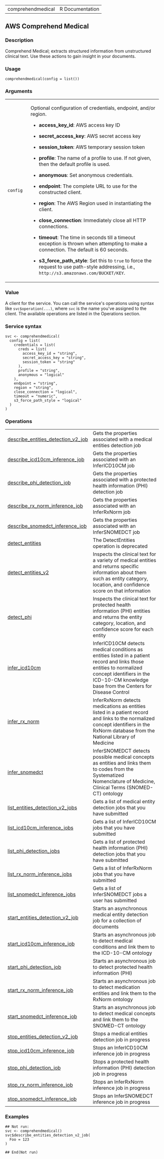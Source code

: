 <table style="width: 100%;">
<tbody>
<tr class="odd">
<td>comprehendmedical</td>
<td style="text-align: right;">R Documentation</td>
</tr>
</tbody>
</table>

## AWS Comprehend Medical

### Description

Comprehend Medical; extracts structured information from unstructured
clinical text. Use these actions to gain insight in your documents.

### Usage

    comprehendmedical(config = list())

### Arguments

<table>
<colgroup>
<col style="width: 15%" />
<col style="width: 85%" />
</colgroup>
<tbody>
<tr class="odd">
<td><code id="comprehendmedical_:_config">config</code></td>
<td><p>Optional configuration of credentials, endpoint, and/or
region.</p>
<ul>
<li><p><strong>access_key_id</strong>: AWS access key ID</p></li>
<li><p><strong>secret_access_key</strong>: AWS secret access
key</p></li>
<li><p><strong>session_token</strong>: AWS temporary session
token</p></li>
<li><p><strong>profile</strong>: The name of a profile to use. If not
given, then the default profile is used.</p></li>
<li><p><strong>anonymous</strong>: Set anonymous credentials.</p></li>
<li><p><strong>endpoint</strong>: The complete URL to use for the
constructed client.</p></li>
<li><p><strong>region</strong>: The AWS Region used in instantiating the
client.</p></li>
<li><p><strong>close_connection</strong>: Immediately close all HTTP
connections.</p></li>
<li><p><strong>timeout</strong>: The time in seconds till a timeout
exception is thrown when attempting to make a connection. The default is
60 seconds.</p></li>
<li><p><strong>s3_force_path_style</strong>: Set this to
<code>true</code> to force the request to use path-style addressing,
i.e., <code
style="white-space: pre;">⁠http://s3.amazonaws.com/BUCKET/KEY⁠</code>.</p></li>
</ul></td>
</tr>
</tbody>
</table>

### Value

A client for the service. You can call the service's operations using
syntax like `svc$operation(...)`, where `svc` is the name you've
assigned to the client. The available operations are listed in the
Operations section.

### Service syntax

    svc <- comprehendmedical(
      config = list(
        credentials = list(
          creds = list(
            access_key_id = "string",
            secret_access_key = "string",
            session_token = "string"
          ),
          profile = "string",
          anonymous = "logical"
        ),
        endpoint = "string",
        region = "string",
        close_connection = "logical",
        timeout = "numeric",
        s3_force_path_style = "logical"
      )
    )

### Operations

<table>
<tbody>
<tr class="odd">
<td style="text-align: left;"><a href="../comprehendmedical_describe_entities_detection_v2_job/"> describe_entities_detection_v2_job </a></td>
<td style="text-align: left;">Gets the properties associated with a
medical entities detection job</td>
</tr>
<tr class="even">
<td style="text-align: left;"><a href="../comprehendmedical_describe_icd10cm_inference_job/"> describe_icd10cm_inference_job </a></td>
<td style="text-align: left;">Gets the properties associated with an
InferICD10CM job</td>
</tr>
<tr class="odd">
<td style="text-align: left;"><a href="../comprehendmedical_describe_phi_detection_job/"> describe_phi_detection_job </a></td>
<td style="text-align: left;">Gets the properties associated with a
protected health information (PHI) detection job</td>
</tr>
<tr class="even">
<td style="text-align: left;"><a href="../comprehendmedical_describe_rx_norm_inference_job/"> describe_rx_norm_inference_job </a></td>
<td style="text-align: left;">Gets the properties associated with an
InferRxNorm job</td>
</tr>
<tr class="odd">
<td style="text-align: left;"><a href="../comprehendmedical_describe_snomedct_inference_job/"> describe_snomedct_inference_job </a></td>
<td style="text-align: left;">Gets the properties associated with an
InferSNOMEDCT job</td>
</tr>
<tr class="even">
<td style="text-align: left;"><a href="../comprehendmedical_detect_entities/"> detect_entities </a></td>
<td style="text-align: left;">The DetectEntities operation is
deprecated</td>
</tr>
<tr class="odd">
<td style="text-align: left;"><a href="../comprehendmedical_detect_entities_v2/"> detect_entities_v2 </a></td>
<td style="text-align: left;">Inspects the clinical text for a variety
of medical entities and returns specific information about them such as
entity category, location, and confidence score on that information</td>
</tr>
<tr class="even">
<td style="text-align: left;"><a href="../comprehendmedical_detect_phi/"> detect_phi </a></td>
<td style="text-align: left;">Inspects the clinical text for protected
health information (PHI) entities and returns the entity category,
location, and confidence score for each entity</td>
</tr>
<tr class="odd">
<td style="text-align: left;"><a href="../comprehendmedical_infer_icd10cm/"> infer_icd10cm </a></td>
<td style="text-align: left;">InferICD10CM detects medical conditions as
entities listed in a patient record and links those entities to
normalized concept identifiers in the ICD-10-CM knowledge base from the
Centers for Disease Control</td>
</tr>
<tr class="even">
<td style="text-align: left;"><a href="../comprehendmedical_infer_rx_norm/"> infer_rx_norm </a></td>
<td style="text-align: left;">InferRxNorm detects medications as
entities listed in a patient record and links to the normalized concept
identifiers in the RxNorm database from the National Library of
Medicine</td>
</tr>
<tr class="odd">
<td style="text-align: left;"><a href="../comprehendmedical_infer_snomedct/"> infer_snomedct </a></td>
<td style="text-align: left;">InferSNOMEDCT detects possible medical
concepts as entities and links them to codes from the Systematized
Nomenclature of Medicine, Clinical Terms (SNOMED-CT) ontology</td>
</tr>
<tr class="even">
<td style="text-align: left;"><a href="../comprehendmedical_list_entities_detection_v2_jobs/"> list_entities_detection_v2_jobs </a></td>
<td style="text-align: left;">Gets a list of medical entity detection
jobs that you have submitted</td>
</tr>
<tr class="odd">
<td style="text-align: left;"><a href="../comprehendmedical_list_icd10cm_inference_jobs/"> list_icd10cm_inference_jobs </a></td>
<td style="text-align: left;">Gets a list of InferICD10CM jobs that you
have submitted</td>
</tr>
<tr class="even">
<td style="text-align: left;"><a href="../comprehendmedical_list_phi_detection_jobs/"> list_phi_detection_jobs </a></td>
<td style="text-align: left;">Gets a list of protected health
information (PHI) detection jobs that you have submitted</td>
</tr>
<tr class="odd">
<td style="text-align: left;"><a href="../comprehendmedical_list_rx_norm_inference_jobs/"> list_rx_norm_inference_jobs </a></td>
<td style="text-align: left;">Gets a list of InferRxNorm jobs that you
have submitted</td>
</tr>
<tr class="even">
<td style="text-align: left;"><a href="../comprehendmedical_list_snomedct_inference_jobs/"> list_snomedct_inference_jobs </a></td>
<td style="text-align: left;">Gets a list of InferSNOMEDCT jobs a user
has submitted</td>
</tr>
<tr class="odd">
<td style="text-align: left;"><a href="../comprehendmedical_start_entities_detection_v2_job/"> start_entities_detection_v2_job </a></td>
<td style="text-align: left;">Starts an asynchronous medical entity
detection job for a collection of documents</td>
</tr>
<tr class="even">
<td style="text-align: left;"><a href="../comprehendmedical_start_icd10cm_inference_job/"> start_icd10cm_inference_job </a></td>
<td style="text-align: left;">Starts an asynchronous job to detect
medical conditions and link them to the ICD-10-CM ontology</td>
</tr>
<tr class="odd">
<td style="text-align: left;"><a href="../comprehendmedical_start_phi_detection_job/"> start_phi_detection_job </a></td>
<td style="text-align: left;">Starts an asynchronous job to detect
protected health information (PHI)</td>
</tr>
<tr class="even">
<td style="text-align: left;"><a href="../comprehendmedical_start_rx_norm_inference_job/"> start_rx_norm_inference_job </a></td>
<td style="text-align: left;">Starts an asynchronous job to detect
medication entities and link them to the RxNorm ontology</td>
</tr>
<tr class="odd">
<td style="text-align: left;"><a href="../comprehendmedical_start_snomedct_inference_job/"> start_snomedct_inference_job </a></td>
<td style="text-align: left;">Starts an asynchronous job to detect
medical concepts and link them to the SNOMED-CT ontology</td>
</tr>
<tr class="even">
<td style="text-align: left;"><a href="../comprehendmedical_stop_entities_detection_v2_job/"> stop_entities_detection_v2_job </a></td>
<td style="text-align: left;">Stops a medical entities detection job in
progress</td>
</tr>
<tr class="odd">
<td style="text-align: left;"><a href="../comprehendmedical_stop_icd10cm_inference_job/"> stop_icd10cm_inference_job </a></td>
<td style="text-align: left;">Stops an InferICD10CM inference job in
progress</td>
</tr>
<tr class="even">
<td style="text-align: left;"><a href="../comprehendmedical_stop_phi_detection_job/"> stop_phi_detection_job </a></td>
<td style="text-align: left;">Stops a protected health information (PHI)
detection job in progress</td>
</tr>
<tr class="odd">
<td style="text-align: left;"><a href="../comprehendmedical_stop_rx_norm_inference_job/"> stop_rx_norm_inference_job </a></td>
<td style="text-align: left;">Stops an InferRxNorm inference job in
progress</td>
</tr>
<tr class="even">
<td style="text-align: left;"><a href="../comprehendmedical_stop_snomedct_inference_job/"> stop_snomedct_inference_job </a></td>
<td style="text-align: left;">Stops an InferSNOMEDCT inference job in
progress</td>
</tr>
</tbody>
</table>

### Examples

    ## Not run: 
    svc <- comprehendmedical()
    svc$describe_entities_detection_v2_job(
      Foo = 123
    )

    ## End(Not run)
